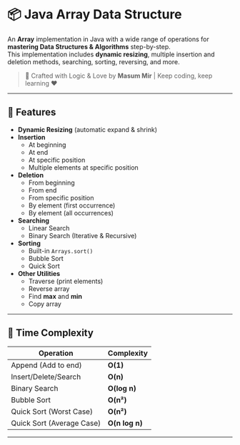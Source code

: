  # 📦 Java Array Data Structure

An **Array** implementation in Java with a wide range of operations for **mastering Data Structures & Algorithms** step-by-step.  
This implementation includes **dynamic resizing**, multiple insertion and deletion methods, searching, sorting, reversing, and more.

> 🚀 Crafted with Logic & Love by **Masum Mir** | Keep coding, keep learning ❤️

---

## 📌 Features

- **Dynamic Resizing** (automatic expand & shrink)
- **Insertion**
  - At beginning
  - At end
  - At specific position
  - Multiple elements at specific position
- **Deletion**
  - From beginning
  - From end
  - From specific position
  - By element (first occurrence)
  - By element (all occurrences)
- **Searching**
  - Linear Search
  - Binary Search (Iterative & Recursive)
- **Sorting**
  - Built-in `Arrays.sort()`
  - Bubble Sort
  - Quick Sort
- **Other Utilities**
  - Traverse (print elements)
  - Reverse array
  - Find **max** and **min**
  - Copy array

---

## 🧠 Time Complexity

| Operation                 | Complexity |
|---------------------------|------------|
| Append (Add to end)       | **O(1)**   |
| Insert/Delete/Search      | **O(n)**   |
| Binary Search             | **O(log n)** |
| Bubble Sort               | **O(n²)**  |
| Quick Sort (Worst Case)   | **O(n²)**  |
| Quick Sort (Average Case) | **O(n log n)** |

------------------------------------------------



